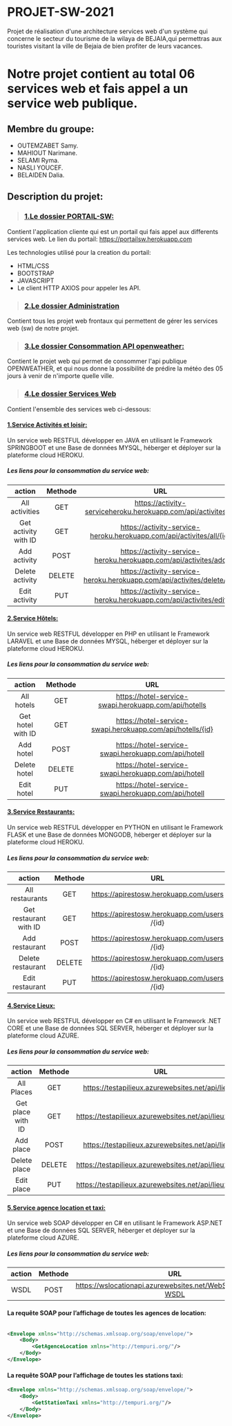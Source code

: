 # PROJET-SW-2021
Projet de réalisation d'une architecture services web d'un système qui concerne le secteur du tourisme de la wilaya de BEJAIA,qui permettras aux touristes visitant la ville de Bejaia de bien profiter de leurs vacances.
# Notre projet contient au total 06 services web et fais appel a un service web publique.
## Membre du groupe:
* OUTEMZABET Samy.
* MAHIOUT Narimane.
* SELAMI Ryma.
* NASLI YOUCEF.
* BELAIDEN Dalia.
## Description du projet:
 
>  ### [1.Le dossier PORTAIL-SW:](https://github.com/outemzabetsamy/PROJET-SW-2021/tree/master/PORTAIL%20SW/portailsw-master)
 Contient l'application cliente qui est un portail qui fais appel aux differents services web.
 Le lien du portail: https://portailsw.herokuapp.com
 
 Les technologies utilisé pour la creation du portail:
 * HTML/CSS
 * BOOTSTRAP
 * JAVASCRIPT
 * Le client HTTP AXIOS pour appeler les API.  
>  ### [2.Le dossier Administration](https://github.com/outemzabetsamy/PROJET-SW-2021/tree/master/Administration%20des%20SW)
 Contient tous les projet web frontaux qui permettent de gérer les services web (sw) de notre projet.


> ### [3.Le dossier Consommation API openweather:](https://github.com/outemzabetsamy/PROJET-SW-2021/tree/master/Consommation%20API%20OPENWEATHER/WeatherApp-main)
 Contient le projet web qui permet de consommer l'api publique OPENWEATHER, et qui nous donne la possibilité de prédire la météo des 05 jours à venir de n'importe quelle ville.

> ### [4.Le dossier Services Web](https://github.com/outemzabetsamy/PROJET-SW-2021/tree/master/Services%20web)
 Contient l'ensemble des services web ci-dessous:
####  [1.Service Activités et loisir:](https://github.com/outemzabetsamy/PROJET-SW-2021/tree/master/Services%20web/SERVICE-ACTIVITE/activity-service-heroku-main)
 Un service web RESTFUL développer en JAVA en utilisant le Framework SPRINGBOOT et une Base de données MYSQL, héberger et déployer sur la plateforme cloud HEROKU.
   ##### Les liens pour la consommation du service web:


|        action           | Methode  | URL                                                 |
|:-----------------------:|:--------:|:---------------------------------------------------:|
|All activities           | GET      | https://activity-serviceheroku.herokuapp.com/api/activites/all   |
| Get activity with ID    | GET      |https://activity-service-heroku.herokuapp.com/api/activites/all/{id}|
| Add activity            | POST     |https://activity-service-heroku.herokuapp.com/api/activites/add|
| Delete activity         | DELETE   |https://activity-service-heroku.herokuapp.com/api/activites/delete/{id}|
| Edit activity           | PUT      |https://activity-service-heroku.herokuapp.com/api/activites/edit|


####	[2.Service Hôtels:](https://github.com/outemzabetsamy/PROJET-SW-2021/tree/master/Services%20web/SERVICE-HOTEL/service-hotel-master)
 Un service web RESTFUL développer en PHP en utilisant le Framework LARAVEL et une Base de données MYSQL, héberger et déployer sur la plateforme cloud HEROKU.
#####	Les liens pour la consommation du service web:

|        action           | Methode  | URL                                                 |
|:-----------------------:|:--------:|:---------------------------------------------------:|
|All hotels               | GET      |https://hotel-service-swapi.herokuapp.com/api/hotells|
| Get hotel with ID       | GET      |https://hotel-service-swapi.herokuapp.com/api/hotells/{id}|
| Add hotel               | POST     | https://hotel-service-swapi.herokuapp.com/api/hotell|
| Delete hotel            | DELETE   | https://hotel-service-swapi.herokuapp.com/api/hotell|
| Edit hotel              | PUT      | https://hotel-service-swapi.herokuapp.com/api/hotell|

####	[3.Service Restaurants:](https://github.com/outemzabetsamy/PROJET-SW-2021/tree/master/Services%20web/SERVICE-RESTAURANT/apirestosw-master)
 Un service web RESTFUL développer en PYTHON en utilisant le Framework FLASK et une Base de données MONGODB, héberger et déployer sur la plateforme cloud HEROKU.
##### Les liens pour la consommation du service web:

|        action           | Methode  | URL                                                 |
|:-----------------------:|:--------:|:---------------------------------------------------:|
|All restaurants          | GET      | https://apirestosw.herokuapp.com/users               |
| Get restaurant with ID  | GET      | https://apirestosw.herokuapp.com/users /{id}         |
| Add restaurant          | POST     | https://apirestosw.herokuapp.com/users /{id}        |
| Delete restaurant       | DELETE   |  https://apirestosw.herokuapp.com/users /{id}       |
| Edit restaurant         | PUT      | https://apirestosw.herokuapp.com/users /{id}         |

####	[4.Service Lieux:](https://github.com/outemzabetsamy/PROJET-SW-2021/tree/master/Services%20web/SERVICE-LIEUX/testapilieux-master)
 Un service web RESTFUL développer en C# en utilisant le Framework .NET CORE et une Base de données SQL SERVER, héberger et déployer sur la plateforme cloud AZURE.
##### Les liens pour la consommation du service web:

|        action           | Methode  | URL                                                 |
|:-----------------------:|:--------:|:---------------------------------------------------:|
|All Places               | GET      | https://testapilieux.azurewebsites.net/api/lieuxs                             |
| Get place with ID       | GET      |https://testapilieux.azurewebsites.net/api/lieuxs/{id}|
| Add place               | POST     | https://testapilieux.azurewebsites.net/api/lieuxs   |
| Delete place            | DELETE   | https://testapilieux.azurewebsites.net/api/lieuxs/{id}|
| Edit place              | PUT      | https://testapilieux.azurewebsites.net/api/lieuxs/{id}|


####	[5.Service agence location et taxi:](https://github.com/outemzabetsamy/PROJET-SW-2021/tree/master/Services%20web/SERVICE-AgenceLocEtTaxi/swlocationapi-master%20(1)/swlocationapi-master)
 Un service web SOAP développer en C# en utilisant le Framework ASP.NET et une Base de données SQL SERVER, héberger et déployer sur la plateforme cloud AZURE.
##### Les liens pour la consommation du service web:

|        action           | Methode  | URL                                                   |
|:-----------------------:|:--------:|:-----------------------------------------------------:|
|WSDL                     | POST     | https://wslocationapi.azurewebsites.net/WebService1.asmx?WSDL|


#### La requête SOAP pour l’affichage de toutes les agences de location:
```xml

<Envelope xmlns="http://schemas.xmlsoap.org/soap/envelope/">
    <Body>
        <GetAgenceLocation xmlns="http://tempuri.org/"/>
    </Body>
</Envelope>
```
    
#### La requête SOAP pour l’affichage de toutes les stations taxi:

```xml
<Envelope xmlns="http://schemas.xmlsoap.org/soap/envelope/">
    <Body>
        <GetStationTaxi xmlns="http://tempuri.org/"/>
    </Body>
</Envelope>
```



